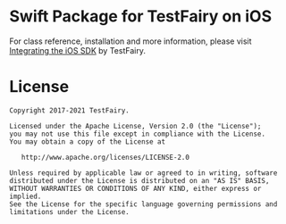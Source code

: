 # Swift Package for TestFairy on iOS

For class reference, installation and more information, please visit
[Integrating the iOS SDK](https://docs.testfairy.com/iOS_SDK/Integrating_iOS_SDK.html) by TestFairy.

License
=======

    Copyright 2017-2021 TestFairy.

    Licensed under the Apache License, Version 2.0 (the "License");
    you may not use this file except in compliance with the License.
    You may obtain a copy of the License at

       http://www.apache.org/licenses/LICENSE-2.0

    Unless required by applicable law or agreed to in writing, software
    distributed under the License is distributed on an "AS IS" BASIS,
    WITHOUT WARRANTIES OR CONDITIONS OF ANY KIND, either express or implied.
    See the License for the specific language governing permissions and
    limitations under the License.
